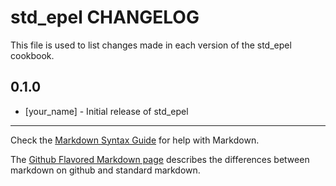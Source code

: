 # std_epel CHANGELOG

This file is used to list changes made in each version of the std_epel cookbook.

## 0.1.0
- [your_name] - Initial release of std_epel

- - -
Check the [Markdown Syntax Guide](http://daringfireball.net/projects/markdown/syntax) for help with Markdown.

The [Github Flavored Markdown page](http://github.github.com/github-flavored-markdown/) describes the differences between markdown on github and standard markdown.
